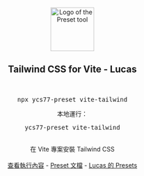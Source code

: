 <p align="center">
  <br />
  <a href="https://preset.dev">
    <img width="100" src="https://raw.githubusercontent.com/preset/cli/7ab81c0a42f599de05ea9956d72182cdf7a8c957/.github/assets/logo.svg" alt="Logo of the Preset tool">
  </a>
  <br />
</p>

<h2 align="center">Tailwind CSS for Vite - Lucas</h2>

<p align="center">
  <br />
  <pre align="center">npx ycs77-preset vite-tailwind</pre>
  <p align="center">本地運行：</p>
  <pre align="center">ycs77-preset vite-tailwind</pre>
</p>
<br />

<div align="center">
  在 Vite 專案安裝 Tailwind CSS
  <br />
  <br />
  <a href="https://github.com/ycs77/preset-vite-tailwind/blob/main/preset.ts">查看執行內容</a> - <a href="https://preset.dev">Preset 文檔</a> - <a href="https://github.com/ycs77/preset">Lucas 的 Presets</a>
</div>
